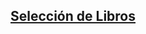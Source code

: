 ## [Selección de Libros](https://drive.google.com/drive/folders/14xSh03zKAO5gKbqo7owzZ1f9VAn1qpCC?usp=sharing)
